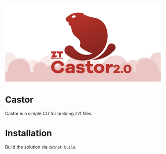 <img src="castor2-github-social-preview.png" alt="Arluq logo"/>

# Castor
Castor is a simple CLI for building z2f files.

# Installation
Build the solution via `dotnet build`.
